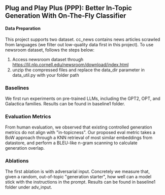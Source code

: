 ## Plug and Play Plus (PPP): Better In-Topic Generation With On-The-Fly Classifier
#### Data Preparation  
This project supports two dataset. cc_news contains news articles scrawled from languages (we filter out low-quality data first in this project). To use newsroom dataset, follows the steps below:  
1. Access newsroom dataset through https://lil.nlp.cornell.edu/newsroom/download/index.html  
2. unzip the compressed files and replace the data_dir parameter in data_util.py with your folder path  
### Baselines 
We first run experiments on pre-trained LLMs, including the GPT2, OPT, and Galactica families. Results can be found in baseline1 folder.  
### Evaluation Metrics  
From human evaluation, we observed that existing controlled generation metrics do not align with "in-topicness". Our proposed eval metric takes a BoW approach through a KNN retrieval of most similar embeddings from datastore, and perform a BLEU-like n-gram scanning to calculate generation overlap.  
### Ablations  
The first ablation is with adversarial input. Concretely we measure that, given a random, out-of-topic "generation starter", how well can a model stick with the instructions in the prompt. Results can be found in baseline1 folder under adv_input.
